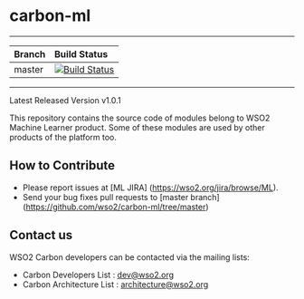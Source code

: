 # carbon-ml

---

|  Branch | Build Status |
| :------------ |:-------------
| master      | [![Build Status](https://wso2.org/jenkins/job/carbon-ml/badge/icon)](https://wso2.org/jenkins/job/carbon-ml) |

---
Latest Released Version v1.0.1

This repository contains the source code of modules belong to WSO2 Machine Learner product. Some of these modules are used by other products of the platform too.

## How to Contribute
* Please report issues at [ML JIRA] (https://wso2.org/jira/browse/ML).
* Send your bug fixes pull requests to [master branch] (https://github.com/wso2/carbon-ml/tree/master) 

## Contact us
WSO2 Carbon developers can be contacted via the mailing lists:

* Carbon Developers List : dev@wso2.org
* Carbon Architecture List : architecture@wso2.org
